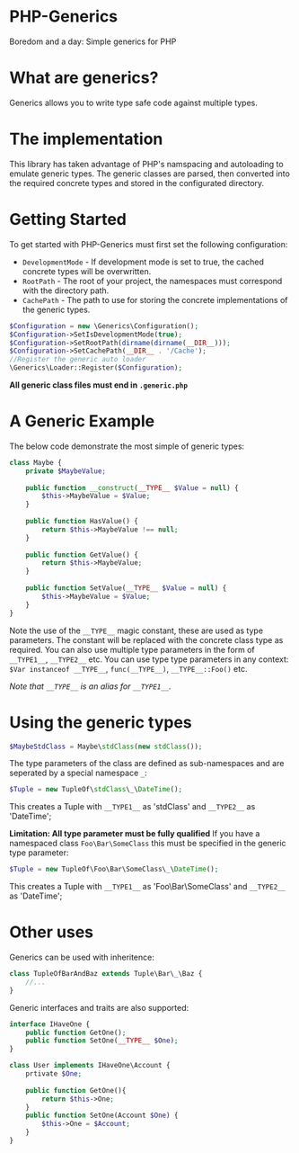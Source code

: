 PHP-Generics
============

Boredom and a day: Simple generics for PHP


What are generics?
==================
Generics allows you to write type safe code against multiple types.

The implementation
==================
This library has taken advantage of PHP's namspacing and autoloading to emulate generic types. 
The generic classes are parsed, then converted into the required concrete types and stored in the
configurated directory.

Getting Started
===============
To get started with PHP-Generics must first set the following configuration:
 - `DevelopmentMode` - If development mode is set to true, the cached concrete types will be overwritten.
 - `RootPath` - The root of your project, the namespaces must correspond with the directory path.
 - `CachePath` - The path to use for storing the concrete implementations of the generic types.

```php
$Configuration = new \Generics\Configuration();
$Configuration->SetIsDevelopmentMode(true);
$Configuration->SetRootPath(dirname(dirname(__DIR__)));
$Configuration->SetCachePath(__DIR__ . '/Cache');
//Register the generic auto loader
\Generics\Loader::Register($Configuration);
```
**All generic class files must end in `.generic.php`**

A Generic Example
=================
The below code demonstrate the most simple of generic types:

```php
class Maybe {
    private $MaybeValue;
    
    public function __construct(__TYPE__ $Value = null) {
        $this->MaybeValue = $Value;
    }
    
    public function HasValue() {
        return $this->MaybeValue !== null;
    }
    
    public function GetValue() {
        return $this->MaybeValue;
    }
    
    public function SetValue(__TYPE__ $Value = null) {
        $this->MaybeValue = $Value;
    }
}
```

Note the use of the `__TYPE__` magic constant, these are used as type parameters. 
The constant will be replaced with the concrete class type as required.
You can also use multiple type parameters in the form of `__TYPE1__`, `__TYPE2__` etc.
You can use type type parameters in any context: `$Var instanceof __TYPE__`, `func(__TYPE__)`, `__TYPE__::Foo()` etc. 

*Note that `__TYPE__` is an alias for `__TYPE1__`.*

Using the generic types
=======================

```php
$MaybeStdClass = Maybe\stdClass(new stdClass());
```

The type parameters of the class are defined as sub-namespaces and are seperated by a special namespace `_`:
```php
$Tuple = new TupleOf\stdClass\_\DateTime();
```
This creates a Tuple with `__TYPE1__` as 'stdClass' and `__TYPE2__` as 'DateTime';

**Limitation: All type parameter must be fully qualified**
If you have a namespaced class `Foo\Bar\SomeClass` this must be specified in the generic type parameter:
```php
$Tuple = new TupleOf\Foo\Bar\SomeClass\_\DateTime();
```
This creates a Tuple with `__TYPE1__` as 'Foo\Bar\SomeClass' and `__TYPE2__` as 'DateTime';

Other uses
==========
Generics can be used with inheritence:
```php
class TupleOfBarAndBaz extends Tuple\Bar\_\Baz {
    //...
}
```

Generic interfaces and traits are also supported:
```php
interface IHaveOne {
    public function GetOne();
    public function SetOne(__TYPE__ $One);
}

class User implements IHaveOne\Account {
    prtivate $One;
    
    public function GetOne(){
        return $this->One;
    }
    public function SetOne(Account $One) {
        $this->One = $Account;
    }
}
```
